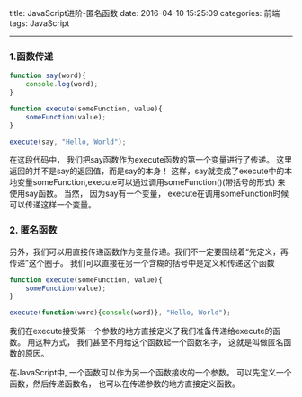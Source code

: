 title: JavaScript进阶-匿名函数
date: 2016-04-10 15:25:09
categories: 前端
tags: JavaScript

---

### 1.函数传递

```javascript
function say(word){
    console.log(word);
}

function execute(someFunction, value){
    someFunction(value);
}

execute(say, "Hello, World");
```

在这段代码中， 我们把say函数作为execute函数的第一个变量进行了传递。
这里返回的并不是say的返回值，而是say的本身！
这样，say就变成了execute中的本地变量someFunction,execute可以通过调用someFunction()(带括号的形式)
来使用say函数。
当然， 因为say有一个变量， execute在调用someFunction时候可以传递这样一个变量。

### 2. 匿名函数

另外，我们可以用直接传递函数作为变量传递。我们不一定要围绕着“先定义，再传递”这个圈子。
我们可以直接在另一个含糊的括号中是定义和传递这个函数

```javascript
function execute(someFunction, value){
    someFunction(value);
}

execute(function(word){console(word)}, "Hello, World");
```

我们在execute接受第一个参数的地方直接定义了我们准备传递给execute的函数。
用这种方式， 我们甚至不用给这个函数起一个函数名字， 这就是叫做匿名函数的原因。

在JavaScript中, 一个函数可以作为另一个函数接收的一个参数。
可以先定义一个函数，然后传递函数名， 也可以在传递参数的地方直接定义函数。
